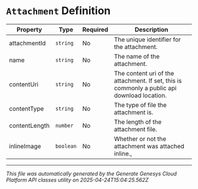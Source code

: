 # `Attachment` Definition

| Property | Type | Required | Description |
|----------|------|----------|-------------|
| attachmentId | `string` | No | The unique identifier for the attachment. |
| name | `string` | No | The name of the attachment. |
| contentUri | `string` | No | The content uri of the attachment. If set, this is commonly a public api download location. |
| contentType | `string` | No | The type of file the attachment is. |
| contentLength | `number` | No | The length of the attachment file. |
| inlineImage | `boolean` | No | Whether or not the attachment was attached inline., |

---

*This file was automatically generated by the Generate Genesys Cloud Platform API classes utility on 2025-04-24T15:04:25.562Z*